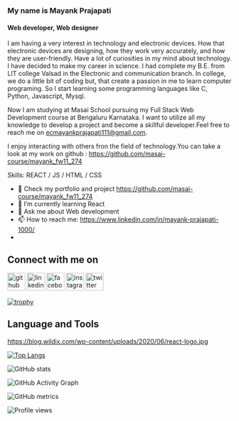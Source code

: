 ###  My name is Mayank Prajapati
#### Web developer, Web designer
I am having a very interest in technology and electronic devices. How that electronic devices are designing, how they work very accurately, and how they are user-friendly. Have a lot of curiosities in my mind about technology. I have decided to make my career in science.
I had complete my B.E. from LIT college Valsad in the Electronic and communication branch. In college, we do a little bit of coding but, that create a passion in me to learn computer programing. So I start learning some programming languages like C, Python, Javascript, Mysql.

Now I am studying at Masai School pursuing my Full Stack Web Development course at Bengaluru Karnataka. I want to utilize all my knowledge to develop a project and become a skillful developer.Feel free to reach me on ecmayankprajapati111@gmail.com.

I enjoy interacting with others fron the field of technology.You can take a look at my work on github : https://github.com/masai-course/mayank_fw11_274

Skills:  REACT / JS / HTML / CSS

- 🔭 Check my portfolio and project https://github.com/masai-course/mayank_fw11_274 
- 🌱 I’m currently learning React 
- 💬 Ask me about Web development 
- 📫 How to reach me: https://www.linkedin.com/in/mayank-prajapati-1000/ 
- 
## Connect with me on 

[<img src='https://cdn.jsdelivr.net/npm/simple-icons@3.0.1/icons/github.svg' alt='github' height='40'>](https://github.com/Mayankpraja123)  [<img src='https://cdn.jsdelivr.net/npm/simple-icons@3.0.1/icons/linkedin.svg' alt='linkedin' height='40'>](https://www.linkedin.com/in/Mayankpraja123/)  [<img src='https://cdn.jsdelivr.net/npm/simple-icons@3.0.1/icons/facebook.svg' alt='facebook' height='40'>](https://www.facebook.com/Mayankpraja123)  [<img src='https://cdn.jsdelivr.net/npm/simple-icons@3.0.1/icons/instagram.svg' alt='instagram' height='40'>](https://www.instagram.com/Mayankpraja123/)  [<img src='https://cdn.jsdelivr.net/npm/simple-icons@3.0.1/icons/twitter.svg' alt='twitter' height='40'>](https://twitter.com/Mayankpraja123)  

[![trophy](https://github-profile-trophy.vercel.app/?username=Mayankpraja123)](https://github.com/ryo-ma/github-profile-trophy)

## Language and Tools

https://blog.wildix.com/wp-content/uploads/2020/06/react-logo.jpg

[![Top Langs](https://github-readme-stats.vercel.app/api/top-langs/?username=Mayankpraja123)](https://github.com/anuraghazra/github-readme-stats)

![GitHub stats](https://github-readme-stats.vercel.app/api?username=Mayankpraja123&show_icons=true)  

![GitHub Activity Graph](https://activity-graph.herokuapp.com/graph?username=Mayankpraja123)  

![GitHub metrics](https://metrics.lecoq.io/Mayankpraja123)  

![Profile views](https://gpvc.arturio.dev/Mayankpraja123)  
